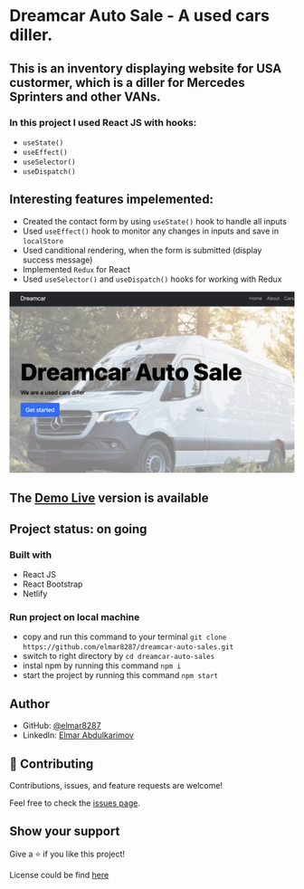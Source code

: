 # Dreamcar Auto Sale - A used cars diller.

## This is an inventory displaying website for USA custormer, which is a diller for Mercedes Sprinters and other VANs.

### In this project I used React JS with hooks:
- `useState()`
- `useEffect()`
- `useSelector()`
- `useDispatch()`

## Interesting features impelemented:
- Created the contact form by using `useState()` hook to handle all inputs
- Used `useEffect()` hook to monitor any changes in inputs and save in `localStore`
- Used canditional rendering, when the form is submitted (display success message)
- Implemented `Redux` for React
- Used `useSelector()` and `useDispatch()` hooks for working with Redux

![screenshot](./public/assets/dreamcarsautosales.png)

## The [Demo Live](https://dreamcarsautosales.com/) version is available

## Project status: on going

### Built with

- React JS
- React Bootstrap
- Netlify

### Run project on local machine

- copy and run this command to your terminal `git clone https://github.com/elmar8287/dreamcar-auto-sales.git`
- switch to right directory by `cd dreamcar-auto-sales`
- instal npm by running this command `npm i`
- start the project by running this command `npm start`

## Author

- GitHub: [@elmar8287](https://github.com/elmar8287)
- LinkedIn: [Elmar Abdulkarimov](https://www.linkedin.com/in/elmar.abdulkarimov/)

## 🤝 Contributing

Contributions, issues, and feature requests are welcome!

Feel free to check the [issues page](https://github.com/elmar8287/dreamcar-auto-sales/issues).

## Show your support

Give a ⭐️ if you like this project!

License could be find [here](https://github.com/elmar8287/dreamcar-auto-sales/blob/dev/LICENSE)
